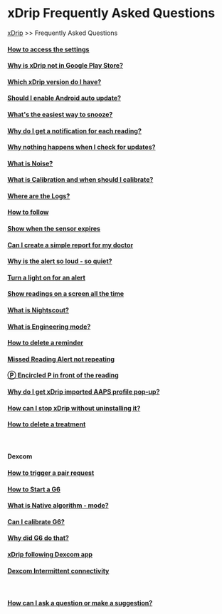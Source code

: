 # xDrip Frequently Asked Questions  
[xDrip](../README.md) >> Frequently Asked Questions  
  
#### [How to access the settings](./Settings.md)
#### [Why is xDrip not in Google Play Store?](./App-store.md)
#### [Which xDrip version do I have?](./xDrip-Version.md)
#### [Should I enable Android auto update?](./Android-auto-update.md)
#### [What's the easiest way to snooze?](./Snooze.md)
#### [Why do I get a notification for each reading?](./Frequent_notifications.md)
#### [Why nothing happens when I check for updates?](./NoUpdate.md)
#### [What is Noise?](./Noise.md)
#### [What is Calibration and when should I calibrate?](./Calibration.md)
#### [Where are the Logs?](./Logs.md)
#### [How to follow](./How-to-follow.md)
#### [Show when the sensor expires](./Sensor-Expiry.md)
#### [Can I create a simple report for my doctor](./Report.md)
#### [Why is the alert so loud - so quiet?](./Ascending-volume-profile.md)
#### [Turn a light on for an alert](./Alerts/TurnLightOn.md)
#### [Show readings on a screen all the time](./Screensaver.md)
#### [What is Nightscout?](./Nightscout_page.md)
#### [What is Engineering mode?](./Engineering-Mode.md)
#### [How to delete a reminder](./Delete-Reminder.md)
#### [Missed Reading Alert not repeating](./MissedSignalAlert.md)
#### [&#x24c5; Encircled P in front of the reading](./P_in_Circle.md)
#### [Why do I get xDrip imported AAPS profile pop-up?](./AAPS_ProfileImportNotification.md)
#### [How can I stop xDrip without uninstalling it?](./Stop-xDrip.md)
#### [How to delete a treatment](./Delete_Treatment.md)
<br/>    

#### Dexcom
#### [How to trigger a pair request](./MissedPairRequest.md)
#### [How to Start a G6](./Starting-G6.md)
#### [What is Native algorithm - mode?](./Native-Algorithm.md)
#### [Can I calibrate G6?](./Calibrate-G6.md)
#### [Why did G6 do that?](./What-not-to-do.md)
#### [xDrip following Dexcom app](./DexcomAppxDrip.md)
#### [Dexcom Intermittent connectivity](./Intermittent.md)
<br/>  
  
#### [How can I ask a question or make a suggestion?](./Contact.md)
